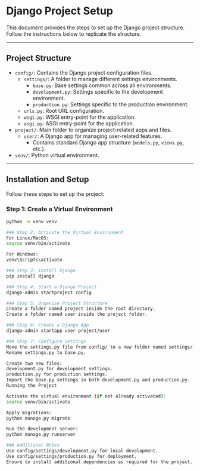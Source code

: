 # Django Project Setup

This document provides the steps to set up the Django project structure. Follow the instructions below to replicate the structure.

---

## Project Structure

- `config/`: Contains the Django project configuration files.
  - `settings/`: A folder to manage different settings environments.
    - `base.py`: Base settings common across all environments.
    - `development.py`: Settings specific to the development environment.
    - `production.py`: Settings specific to the production environment.
  - `urls.py`: Root URL configuration.
  - `wsgi.py`: WSGI entry-point for the application.
  - `asgi.py`: ASGI entry-point for the application.
- `project/`: Main folder to organize project-related apps and files.
  - `user/`: A Django app for managing user-related features.
    - Contains standard Django app structure (`models.py`, `views.py`, etc.).
- `venv/`: Python virtual environment.

---

## Installation and Setup

Follow these steps to set up the project:

### Step 1: Create a Virtual Environment
```bash
python -m venv venv

### Step 2: Activate the Virtual Environment
For Linux/MacOS:
source venv/bin/activate

For Windows:
venv\Scripts\activate

### Step 3: Install Django
pip install django

### Step 4: Start a Django Project
django-admin startproject config

### Step 5: Organize Project Structure
Create a folder named project inside the root directory.
Create a folder named user inside the project folder.

### Step 6: Create a Django App
django-admin startapp user project/user

### Step 7: Configure Settings
Move the settings.py file from config/ to a new folder named settings/ inside config/.
Rename settings.py to base.py.

Create two new files:
development.py for development settings.
production.py for production settings.
Import the base.py settings in both development.py and production.py.
Running the Project

Activate the virtual environment (if not already activated):
source venv/bin/activate

Apply migrations:
python manage.py migrate

Run the development server:
python manage.py runserver

### Additional Notes
Use config/settings/development.py for local development.
Use config/settings/production.py for deployment.
Ensure to install additional dependencies as required for the project.
